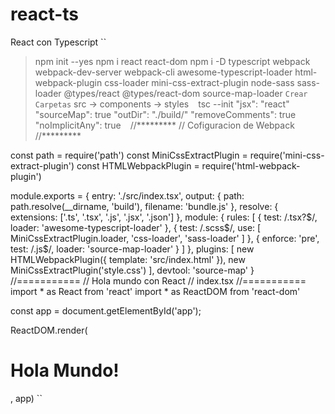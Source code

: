 # react-ts

React con Typescript
``
> npm init --yes
> npm i react react-dom
> npm i -D typescript webpack webpack-dev-server webpack-cli awesome-typescript-loader html-webpack-plugin css-loader mini-css-extract-plugin node-sass sass-loader @types/react @types/react-dom source-map-loader
``
Crear Carpetas
``
src -> components -> styles
``
``
tsc --init
"jsx": "react"
"sourceMap": true
"outDir": "./build/"
"removeComments": true
"noImplicitAny": true
``
``
//*********
// Cofiguracion de Webpack
//*********

const path = require('path')
const MiniCssExtractPlugin = require('mini-css-extract-plugin')
const HTMLWebpackPlugin = require('html-webpack-plugin')

module.exports = {
    entry: './src/index.tsx',
    output: {
        path: path.resolve(__dirname, 'build'),
        filename:  'bundle.js'
    },
    resolve: {
        extensions: ['.ts', '.tsx', '.js', '.jsx', '.json']
    },
    module: {
        rules: [
            {
                test: /\.tsx?$/,
                loader: 'awesome-typescript-loader'
            },
            {
                test: /\.scss$/,
                use: [
                    MiniCssExtractPlugin.loader,
                    'css-loader',
                    'sass-loader'
                ]
            },
            {
                enforce: 'pre',
                test: /\.js$/,
                loader: 'source-map-loader'
            }
        ]
    },
    plugins: [
        new HTMLWebpackPlugin({
            template: 'src/index.html'
        }),
        new MiniCssExtractPlugin('style.css')
    ],
    devtool: 'source-map'
}
``
``
//===========
// Hola mundo con React
// index.tsx
//===========
import * as React from 'react'
import * as ReactDOM from 'react-dom'

const app = document.getElementById('app');

ReactDOM.render(<h1>Hola Mundo!</h1>, app)
``
